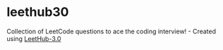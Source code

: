 # leethub30
Collection of LeetCode questions to ace the coding interview! - Created using [LeetHub-3.0](https://github.com/raphaelheinz/LeetHub-3.0)
